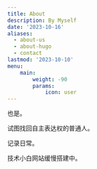 ```yaml
---
title: About
description: By Myself
date: '2023-10-16'
aliases:
  - about-us
  - about-hugo
  - contact
lastmod: '2023-10-10'
menu:
    main: 
        weight: -90
        params:
            icon: user
---
```


也是。

试图找回自主表达权的普通人。

记录日常。

技术小白网站缓慢搭建中。
